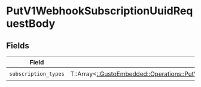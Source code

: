 # PutV1WebhookSubscriptionUuidRequestBody


## Fields

| Field                                                                                                                                                            | Type                                                                                                                                                             | Required                                                                                                                                                         | Description                                                                                                                                                      |
| ---------------------------------------------------------------------------------------------------------------------------------------------------------------- | ---------------------------------------------------------------------------------------------------------------------------------------------------------------- | ---------------------------------------------------------------------------------------------------------------------------------------------------------------- | ---------------------------------------------------------------------------------------------------------------------------------------------------------------- |
| `subscription_types`                                                                                                                                             | T::Array<[::GustoEmbedded::Operations::PutV1WebhookSubscriptionUuidSubscriptionTypes](../../models/operations/putv1webhooksubscriptionuuidsubscriptiontypes.md)> | :heavy_check_mark:                                                                                                                                               | N/A                                                                                                                                                              |
